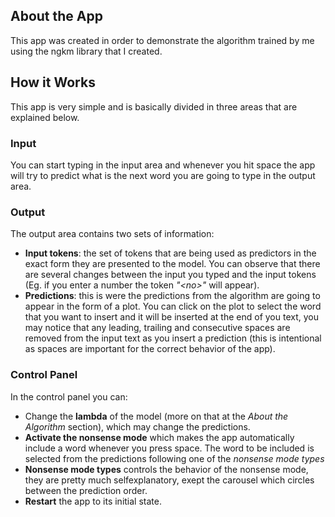 ## About the App

This app was created in order to demonstrate the algorithm trained by me using the ngkm library that I created.

## How it Works

This app is very simple and is basically divided in three areas that are explained below.

### Input
You can start typing in the input area and whenever you hit space the app will try to predict what is the next word you are going to type in the output area.

### Output
The output area contains two sets of information:
 - **Input tokens**: the set of tokens that are being used as predictors in the exact form they are presented to the model. You can observe that there are several changes between the input you typed and the input tokens (Eg. if you enter a number the token *"\<no\>"* will appear).
 - **Predictions**: this is were the predictions from the algorithm are going to appear in the form of a plot. You can click on the plot to select the word that you want to insert and it will be inserted at the end of you text, you may notice that any leading, trailing and consecutive spaces are removed from the input text as you insert a prediction (this is intentional as spaces are important for the correct behavior of the app).
 
### Control Panel
In the control panel you can:
 - Change the **lambda** of the model (more on that at the *About the Algorithm* section), which may change the predictions.
 - **Activate the nonsense mode** which makes the app automatically include a word whenever you press space. The word to be included is selected from the predictions following one of the *nonsense mode types*
 - **Nonsense mode types** controls the behavior of the nonsense mode, they are pretty much selfexplanatory, exept the carousel which circles between the prediction order.
 - **Restart** the app to its initial state.


